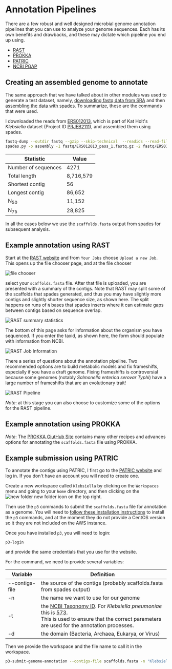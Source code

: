 # Annotation Pipelines

There are a few robust and well designed microbial genome annotation pipelines that you can use to analyze your genome sequences. Each has its own benefits and drawbacks, and these may dictate which pipeline you end up using.

* [RAST](http://rast.nmpdr.org/)
* [PROKKA](https://github.com/tseemann/prokka)
* [PATRIC](https://patricbrc.org/)
* [NCBI PGAP](https://www.ncbi.nlm.nih.gov/genome/annotation_prok/)

## Creating an assembled genome to annotate

The same approach that we have talked about in other modules was used to generate a test dataset, namely, [downloading fastq data from SRA](../Databases/SRA) and then [assembling the data with spades](../.SequenceAssembly/). To summarize, these are the commands that were used.

I downloaded the reads from [ERS012013](https://www.ncbi.nlm.nih.gov/sra/?term=ERS012013), which is part of Kat Holt's *Klebsiella* dataset (Project ID [PRJEB2111](https://www.ncbi.nlm.nih.gov/bioproject/PRJEB2111)), and assembled them using spades.

```bash
fastq-dump --outdir fastq --gzip --skip-technical  --readids --read-filter pass --dumpbase --split-3 --clip ERS012013
spades.py -o assembly -1 fastq/ERS012013_pass_1.fastq.gz -2 fastq/ERS012013_pass_2.fastq.gz

```

Statistic | Value
--- | ---
Number of sequences | 4271
Total length | 8,716,579
Shortest contig | 56
Longest contig | 86,652
N<sub>50</sub> | 11,152
N<sub>75</sub> | 28,825


In all the cases below we use the `scaffolds.fasta` output from spades for subsequent analysis.

## Example annotation using RAST

Start at the [RAST website](https://rast.nmpdr.org/) and from `Your Jobs`  choose `Upload a new Job`. This opens up the file chooser page, and at the file chooser

![file chooser](images/rast_chooser.png "RAST File Chooser")

select your `scaffolds.fasta` file. After that file is uploaded, you are presented with a summary of the contigs. Note that RAST may split some of the scaffolds that spades generated, and thus you may have slightly more contigs and slightly shorter sequence size, as shown here. The split happens on runs of `N` bases that spades inserts where it can estimate gaps between contigs based on sequence overlap.

![RAST summary statistics](images/rast_summ_stats.png "RAST Summary Statistics. Note that the scaffolds have been separated into contigs again")

The bottom of this page asks for information about the organism you have sequenced. If you enter the taxid, as shown here, the form should populate with information from NCBI.

![RAST Job Information](images/rast_job_info.png "RAST Job Information")

There a series of questions about the annotation pipeline. Two recommended options are to build metabolic models and fix frameshifts, especially if you have a draft genome. Fixing frameshifts is controversial because some genomes (notably *Salmonella enterica serovar Typhi*) have a large number of frameshifts that are an evolutionary trait!

![RAST Pipeline](images/rast_pipeline.png "RAST pipeline")

*Note*: at this stage you can also choose to customize some of the options for the RAST pipeline.


## Example annotation using PROKKA

*Note*: The [PROKKA GiutHub Site](https://github.com/tseemann/prokka) contains many other recipes and advances options for annotating the `scaffolds.fasta` file using PROKKA.




## Example submission using PATRIC

To annotate the contigs using PATRIC, I first go to the [PATRIC website](https://patricbrc.org/) and log in. If you don't have an account you will need to create one.

Create a new workspace called `Klebsiella` by clicking on the `Workspaces` menu and going to your `home` directory, and then clicking on the  ![new folder](images/new_folder.png "new folder icon") new folder icon on the top right.

Then use the `p3` commands to submit the `scaffolds.fasta` file for annotation as a genome. You will need to [follow these installation instructions](https://docs.patricbrc.org/cli_tutorial/cli_installation.html) to install the `p3` commands, and at the moment they do not provide a CentOS version so it they are not included on the AWS instance.

Once you have installed `p3`, you will need to login:
```
p3-login
```

and provide the same credentials that you use for the website.

For the command, we need to provide several variables:

Variable | Definition
---|---
--contigs-file | the source of the contigs (probably scaffolds.fasta from spades output)
-n | the name we want to use for our genome
-t | the [NCBI Taxonomy ID](https://www.ncbi.nlm.nih.gov/taxonomy). For *Klebsiella pneumoniae* this is [573](https://www.ncbi.nlm.nih.gov/Taxonomy/Browser/wwwtax.cgi?id=573). <br />This is used to ensure that the correct parameters are used for the annotation processes.
-d | the domain (Bacteria, Archaea, Eukarya, or Virus)

Then we provide the workspace and the file name to call it in the workspace. 

```bash
p3-submit-genome-annotation --contigs-file scaffolds.fasta -n "Klebsiella pneumoniae NT211489B" -t 573 -d Bacteria /redwards@patricbrc.org/home/Klebsiella "Klebsiella pneumoniae NT211489B"
```








